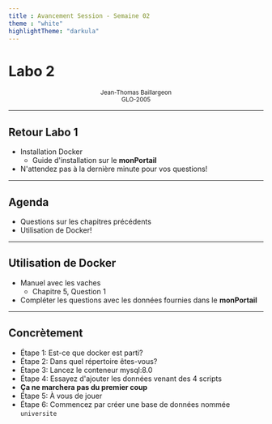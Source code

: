 ```yaml
---
title : Avancement Session - Semaine 02
theme : "white"
highlightTheme: "darkula"
---
```



# Labo 2

<small><div align=center>Jean-Thomas Baillargeon</small>  
<small>GLO-2005 </small>  </div>


---


## Retour Labo 1
* Installation Docker
  * Guide d'installation sur le **monPortail**
* N'attendez pas à la dernière minute pour vos questions!


---


## Agenda
* Questions sur les chapitres précédents
* Utilisation de Docker!

---

## Utilisation de Docker
* Manuel avec les vaches
    * Chapitre 5, Question 1
* Compléter les questions avec les données fournies dans le **monPortail**

---

## Concrètement
* Étape 1: Est-ce que docker est parti?
* Étape 2: Dans quel répertoire êtes-vous? 
* Étape 3: Lancez le conteneur mysql:8.0
* Étape 4: Essayez d'ajouter les données venant des 4 scripts
*  **Ça ne marchera pas du premier coup**
* Étape 5: À vous de jouer
* Étape 6: Commencez par créer une base de données nommée `universite`

